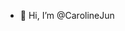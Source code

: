 - 👋 Hi, I’m @CarolineJun

<!---
CarolineJun/CarolineJun is a ✨ special ✨ repository because its `README.md` (this file) appears on your GitHub profile.
You can click the Preview link to take a look at your changes.
--->
